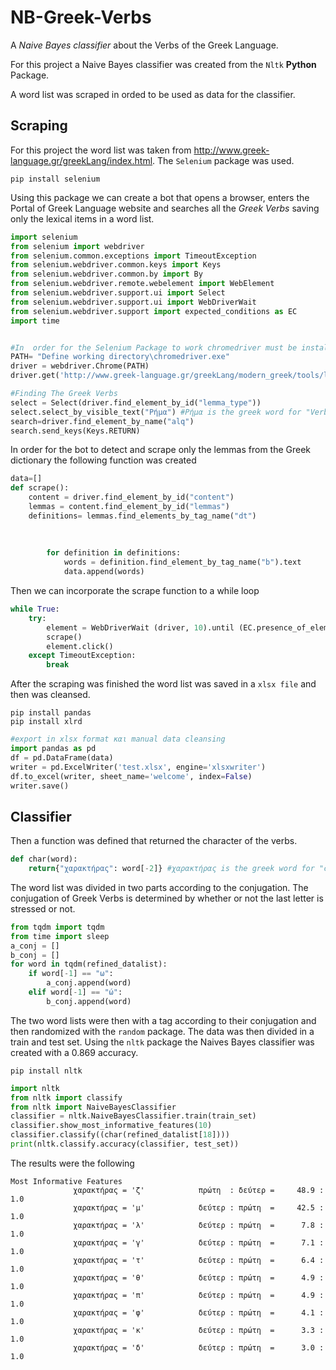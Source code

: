 # NB-Greek-Verbs
A *Naive Bayes classifier* about the Verbs of the Greek Language.

For this project a Naive Bayes classifier was created from the `Nltk` **Python** Package.

A word list was scraped in orded to be used as data for the classifier.

## Scraping
For this project the word list was taken from http://www.greek-language.gr/greekLang/index.html. 
The `Selenium` package was used. 
```
pip install selenium
```
Using this package we can create a bot that opens a browser, enters the Portal of Greek Language website and searches all the *Greek Verbs* saving only the lexical items in a word list. 
```python
import selenium
from selenium import webdriver
from selenium.common.exceptions import TimeoutException
from selenium.webdriver.common.keys import Keys
from selenium.webdriver.common.by import By
from selenium.webdriver.remote.webelement import WebElement
from selenium.webdriver.support.ui import Select
from selenium.webdriver.support.ui import WebDriverWait
from selenium.webdriver.support import expected_conditions as EC
import time


#In  order for the Selenium Package to work chromedriver must be installed"
PATH= "Define working directory\chromedriver.exe"
driver = webdriver.Chrome(PATH)
driver.get('http://www.greek-language.gr/greekLang/modern_greek/tools/lexica/triantafyllides/advsearch.html')

#Finding The Greek Verbs
select = Select(driver.find_element_by_id("lemma_type"))
select.select_by_visible_text("Ρήμα") #Ρήμα is the greek word for "Verb"
search=driver.find_element_by_name("alq")
search.send_keys(Keys.RETURN)
```

In order for the bot to detect and scrape only the lemmas from the Greek dictionary the following function was created
```python
data=[]
def scrape():
    content = driver.find_element_by_id("content")
    lemmas = content.find_element_by_id("lemmas")
    definitions= lemmas.find_elements_by_tag_name("dt")
    
    
    
        for definition in definitions:
            words = definition.find_element_by_tag_name("b").text
            data.append(words)
```
Then we can incorporate the scrape function to a while loop 
```python
while True:
    try:
        element = WebDriverWait (driver, 10).until (EC.presence_of_element_located ((By.CLASS_NAME, 'next_page')))
        scrape()
        element.click()
    except TimeoutException:
        break
```
After the scraping was finished the word list was saved  in a `xlsx file` and then was cleansed.
```
pip install pandas
pip install xlrd
```
```python
#export in xlsx format και manual data cleansing
import pandas as pd
df = pd.DataFrame(data)
writer = pd.ExcelWriter('test.xlsx', engine='xlsxwriter')
df.to_excel(writer, sheet_name='welcome', index=False)
writer.save()
```


## Classifier
Then a function was defined that returned the character of the verbs. 
```python
def char(word):
    return{"χαρακτήρας": word[-2]} #χαρακτήρας is the greek word for "character"
```

The word list was divided in two parts according to the conjugation. The conjugation of Greek Verbs is determined by whether or not the last letter is stressed or not.
```python
from tqdm import tqdm
from time import sleep
a_conj = []
b_conj = []
for word in tqdm(refined_datalist):
    if word[-1] == "ω":
        a_conj.append(word)
    elif word[-1] == "ώ":
        b_conj.append(word)
```
The two word lists were then with a tag according to their conjugation and then randomized with the  `random` package. The data was then divided in a train and test set. Using the `nltk` package the Naives Bayes classifier was created with a 0.869 accuracy.


```
pip install nltk
```
```python
import nltk
from nltk import classify
from nltk import NaiveBayesClassifier
classifier = nltk.NaiveBayesClassifier.train(train_set)
classifier.show_most_informative_features(10)
classifier.classify((char(refined_datalist[18])))
print(nltk.classify.accuracy(classifier, test_set))
```
The results were the following
```
Most Informative Features
              χαρακτήρας = 'ζ'            πρώτη  : δεύτερ =     48.9 : 1.0
              χαρακτήρας = 'μ'            δεύτερ : πρώτη  =     42.5 : 1.0
              χαρακτήρας = 'λ'            δεύτερ : πρώτη  =      7.8 : 1.0
              χαρακτήρας = 'γ'            δεύτερ : πρώτη  =      7.1 : 1.0
              χαρακτήρας = 'τ'            δεύτερ : πρώτη  =      6.4 : 1.0
              χαρακτήρας = 'θ'            δεύτερ : πρώτη  =      4.9 : 1.0
              χαρακτήρας = 'π'            δεύτερ : πρώτη  =      4.9 : 1.0
              χαρακτήρας = 'φ'            δεύτερ : πρώτη  =      4.1 : 1.0
              χαρακτήρας = 'κ'            δεύτερ : πρώτη  =      3.3 : 1.0
              χαρακτήρας = 'δ'            δεύτερ : πρώτη  =      3.0 : 1.0
```
